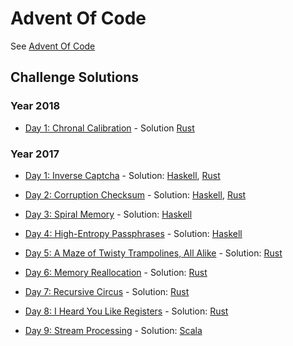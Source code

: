 Advent Of Code
==============

See [Advent Of Code](http://adventofcode.com)

Challenge Solutions
-------------------

### Year 2018

- [Day 1: Chronal Calibration](https://adventofcode.com/2018/day/1) - Solution [Rust](https://github.com/astronomerdamo/AdventOfCode/tree/master/rust/src/solutions/year2018day1.rs)

### Year 2017


- [Day 1: Inverse Captcha](http://adventofcode.com/2017/day/1) - Solution: [Haskell](https://github.com/astronomerdamo/AdventOfCode/tree/master/haskell/inverse_captcha), [Rust](https://github.com/astronomerdamo/AdventOfCode/blob/master/rust/src/solutions/year2017day1.rs)

- [Day 2: Corruption Checksum](http://adventofcode.com/2017/day/2) - Solution: [Haskell](https://github.com/astronomerdamo/AdventOfCode/tree/master/haskell/corruption_checksum), [Rust](https://github.com/astronomerdamo/AdventOfCode/blob/master/rust/src/solutions/year2017day2.rs)

- [Day 3: Spiral Memory](http://adventofcode.com/2017/day/3) - Solution: [Haskell](https://github.com/astronomerdamo/AdventOfCode/tree/master/haskell/spiral_memory)

- [Day 4: High-Entropy Passphrases](http://adventofcode.com/2017/day/4) - Solution: [Haskell](https://github.com/astronomerdamo/AdventOfCode/tree/master/haskell/high_entropy_passphrases)

- [Day 5: A Maze of Twisty Trampolines, All Alike](http://adventofcode.com/2017/day/5) - Solution: [Rust](https://github.com/astronomerdamo/AdventOfCode/blob/master/rust/src/solutions/year2017day5.rs)

- [Day 6: Memory Reallocation](http://adventofcode.com/2017/day/6) - Solution: [Rust](https://github.com/astronomerdamo/AdventOfCode/blob/master/rust/src/solutions/year2017day6.rs)

- [Day 7: Recursive Circus](http://adventofcode.com/2017/day/7) - Solution: [Rust](https://github.com/astronomerdamo/AdventOfCode/tree/master/rust/recursive_circus)

- [Day 8: I Heard You Like Registers](http://adventofcode.com/2017/day/8) - Solution: [Rust](https://github.com/astronomerdamo/AdventOfCode/blob/master/rust/src/solutions/year2017day8.rs)

- [Day 9: Stream Processing](http://adventofcode.com/2017/day/9) - Solution: [Scala](https://github.com/astronomerdamo/AdventOfCode/tree/master/scala/stream_processing)
